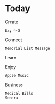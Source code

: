 # Today

Create

    Day 4-5

Connect

    Memorial List Message

Learn


Enjoy

    Apple Music

Business

    Medical Bills
    Sedera

